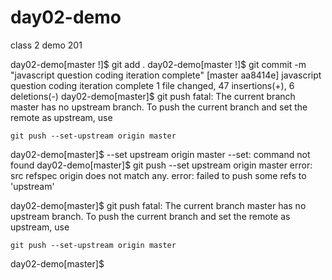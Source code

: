 # day02-demo
class 2 demo 201


day02-demo[master !]$ git add .
day02-demo[master !]$ git commit -m "javascript question coding iteration complete"
[master aa8414e] javascript question coding iteration complete
 1 file changed, 47 insertions(+), 6 deletions(-)
day02-demo[master]$ git push
fatal: The current branch master has no upstream branch.
To push the current branch and set the remote as upstream, use

    git push --set-upstream origin master

day02-demo[master]$ --set upstream origin master
--set: command not found
day02-demo[master]$ git push --set upstream origin master
error: src refspec origin does not match any.
error: failed to push some refs to 'upstream'


day02-demo[master]$ git push
fatal: The current branch master has no upstream branch.
To push the current branch and set the remote as upstream, use

    git push --set-upstream origin master

day02-demo[master]$
